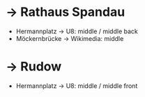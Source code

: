 # → Rathaus Spandau

* Hermannplatz → U8: middle / middle back
* Möckernbrücke → Wikimedia: middle

# → Rudow

* Hermannplatz → U8: middle / middle front
